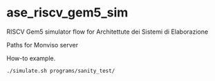 # ase_riscv_gem5_sim
RISCV Gem5 simulator flow for Architettute dei Sistemi di Elaborazione

Paths for Monviso server

How-to example.
```
./simulate.sh programs/sanity_test/
```

